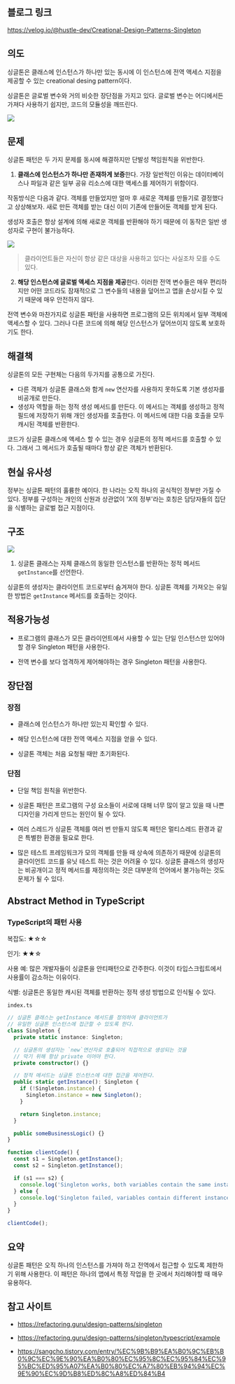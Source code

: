 ## 블로그 링크

https://velog.io/@hustle-dev/Creational-Design-Patterns-Singleton

## 의도

싱글톤은 클래스에 인스턴스가 하나만 있는 동시에 이 인스턴스에 전역 액세스 지점을 제공할 수 있는 creational desing pattern이다.

싱글톤은 글로벌 변수와 거의 비슷한 장단점을 가지고 있다. 글로벌 변수는 어디에서든 가져다 사용하기 쉽지만, 코드의 모듈성을 깨뜨린다.

![](https://images.velog.io/images/hustle-dev/post/a849677b-aedb-411c-9adf-00aa0151db52/image.png)

## 문제

싱글톤 패턴은 두 가지 문제를 동시에 해결하지만 단발성 책임원칙을 위반한다.

1. **클래스에 인스턴스가 하나만 존재하게 보증**한다. 가장 일반적인 이유는 데이터베이스나 파일과 같은 일부 공유 리소스에 대한 액세스를 제어하기 위함이다.

작동방식은 다음과 같다. 객체를 만들었지만 얼마 후 새로운 객체를 만들기로 결정했다고 상상해보자. 새로 만든 객체를 받는 대신 이미 기존에 만들어둔 객체를 받게 된다.

생성자 호출은 항상 설계에 의해 새로운 객체를 반환해야 하기 때문에 이 동작은 일반 생성자로 구현이 불가능하다.

![](https://images.velog.io/images/hustle-dev/post/8078eec7-29b2-4a37-82d7-12dda9bcd211/image.png)

> 클라이언트들은 자신이 항상 같은 대상을 사용하고 있다는 사실조차 모를 수도 있다.

2. **해당 인스턴스에 글로벌 액세스 지점을 제공**한다. 이러한 전역 변수들은 매우 편리하지만 어떤 코드라도 잠재적으로 그 변수들의 내용을 덮어쓰고 앱을 손상시킬 수 있기 때문에 매우 안전하지 않다.

전역 변수와 마찬가지로 싱글톤 패턴을 사용하면 프로그램의 모든 위치에서 일부 객체에 액세스할 수 있다. 그러나 다른 코드에 의해 해당 인스턴스가 덮어쓰이지 않도록 보호하기도 한다.

## 해결책

싱글톤의 모든 구현체는 다음의 두가지를 공통으로 가진다.

- 다른 객체가 싱글톤 클래스와 함게 `new` 연산자를 사용하지 못하도록 기본 생성자를 비공개로 만든다.
- 생성자 역할을 하는 정적 생성 메서드를 만든다. 이 메서드는 객체를 생성하고 정적 필드에 저장하기 위해 개인 생성자를 호출한다. 이 메서드에 대한 다음 호출을 모두 캐시된 객체를 반환한다.

코드가 싱글톤 클래스에 액세스 할 수 있는 경우 싱글톤의 정적 메서드를 호출할 수 있다. 그래서 그 메서드가 호출될 때마다 항상 같은 객체가 반환된다.

## 현실 유사성

정부는 싱글톤 패턴의 훌륭한 예이다. 한 나라는 오직 하나의 공식적인 정부만 가질 수 있다. 정부를 구성하는 개인의 신원과 상관없이 'X의 정부'라는 호칭은 담당자들의 집단을 식별하는 글로벌 접근 지점이다.

## 구조

![](https://images.velog.io/images/hustle-dev/post/f377ae0f-8137-48dc-b126-cbe3c8fbbe61/image.png)

1. 싱글톤 클래스는 자체 클래스의 동일한 인스턴스를 반환하는 정적 메서드 `getInstance`를 선언한다.

싱글톤의 생성자는 클라이언트 코드로부터 숨겨져야 한다. 싱글톤 객체를 가져오는 유일한 방법은 `getInstance` 메서드를 호출하는 것이다.

## 적용가능성

- 프로그램의 클래스가 모든 클라이언트에서 사용할 수 있는 단일 인스턴스만 있어야 할 경우 Singleton 패턴을 사용한다.

- 전역 변수를 보다 엄격하게 제어해야하는 경우 Singleton 패턴을 사용한다.

## 장단점

### 장점

- 클래스에 인스턴스가 하나만 있는지 확인할 수 있다.

- 해당 인스턴스에 대한 전역 액세스 지점을 얻을 수 있다.

- 싱글톤 객체는 처음 요청될 때만 초기화된다.

### 단점

- 단일 책임 원칙을 위반한다.

- 싱글톤 패턴은 프로그램의 구성 요소들이 서로에 대해 너무 많이 알고 있을 때 나쁜 디자인을 가리게 만드는 원인이 될 수 있다.

- 여러 스레드가 싱글톤 객체를 여러 번 만들지 않도록 패턴은 멀티스레드 환경과 같은 특별한 환경을 필요로 한다.

- 많은 테스트 프레임워크가 모의 객체를 만들 때 상속에 의존하기 때문에 싱글톤의 클라이언트 코드를 유닛 테스트 하는 것은 어려울 수 있다. 싱글톤 클래스의 생성자는 비공개이고 정적 메서드를 재정의하는 것은 대부분의 언어에서 불가능하는 것도 문제가 될 수 있다.

## Abstract Method in TypeScript

### TypeScript의 패턴 사용

복잡도: ★☆☆

인기: ★★☆

사용 예: 많은 개발자들이 싱글톤을 안티패턴으로 간주한다. 이것이 타입스크립트에서 사용률이 감소하는 이유이다.

식별: 싱글톤은 동일한 캐시된 객체를 반환하는 정적 생성 방법으로 인식될 수 있다.

`index.ts`

```ts
// 싱글톤 클래스는 getInstance 메서드를 정의하여 클라이언트가
// 유일한 싱글톤 인스턴스에 접근할 수 있도록 한다.
class Singleton {
  private static instance: Singleton;

  // 싱글톤의 생성자는 `new`연산자로 호출되어 직접적으로 생성되는 것을
  // 막기 위해 항상 private 이어야 한다.
  private constructor() {}

  // 정적 메서드는 싱글톤 인스턴스에 대한 접근을 제어한다.
  public static getInstance(): Singleton {
    if (!Singleton.instance) {
      Singleton.instance = new Singleton();
    }

    return Singleton.instance;
  }

  public someBusinessLogic() {}
}

function clientCode() {
  const s1 = Singleton.getInstance();
  const s2 = Singleton.getInstance();

  if (s1 === s2) {
    console.log('Singleton works, both variables contain the same instance.');
  } else {
    console.log('Singleton failed, variables contain different instances.');
  }
}

clientCode();
```

## 요약

싱글톤 패턴은 오직 하나의 인스턴스를 가져야 하고 전역에서 접근할 수 있도록 제한하기 위해 사용한다. 이 패턴은 하나의 앱에서 특정 작업을 한 곳에서 처리해야할 때 매우 유용하다.

## 참고 사이트

- https://refactoring.guru/design-patterns/singleton

- https://refactoring.guru/design-patterns/singleton/typescript/example

- https://sangcho.tistory.com/entry/%EC%9B%B9%EA%B0%9C%EB%B0%9C%EC%9E%90%EA%B0%80%EC%95%8C%EC%95%84%EC%95%BC%ED%95%A07%EA%B0%80%EC%A7%80%EB%94%94%EC%9E%90%EC%9D%B8%ED%8C%A8%ED%84%B4
